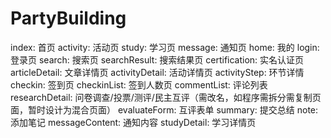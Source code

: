 # PartyBuilding

index: 首页
activity: 活动页
study: 学习页
message: 通知页
home: 我的
login: 登录页
search: 搜索页
searchResult: 搜索结果页
certification: 实名认证页
articleDetail: 文章详情页
activityDetail: 活动详情页
activityStep: 环节详情
checkin: 签到页
checkinList: 签到人数页
commentList: 评论列表
researchDetail: 问卷调查/投票/测评/民主互评（需改名，如程序需拆分需复制页面，暂时设计为混合页面）
evaluateForm: 互评表单
summary: 提交总结
note: 添加笔记
messageContent: 通知内容
studyDetail: 学习详情页